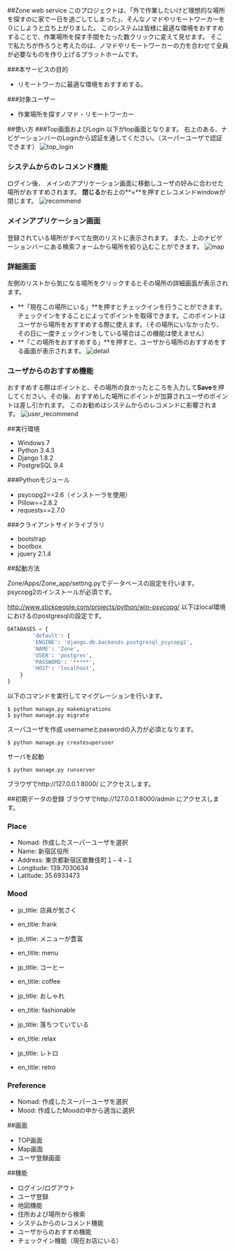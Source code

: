 ##Zone web service
このプロジェクトは、「外で作業したいけど理想的な場所を探すのに家で一日を過ごしてしまった」、そんなノマドやリモートワーカーを０にしようと立ち上がりました。
このシステムは皆様に最適な環境をおすすめすることで、作業場所を探す手間をたった数クリックに変えて見せます。
そこで私たちが作ろうと考えたのは、ノマドやリモートワーカーの力を合わせて全員が必要なものを作り上げるプラットホームです。

###本サービスの目的
* リモートワーカに最適な環境をおすすめする。

###対象ユーザー
* 作業場所を探すノマド・リモートワーカー


##使い方
###Top画面およびLogin
以下がtop画面となります。
右上のある、ナビゲーションバーのLoginから認証を通してください。（スーパーユーザで認証できます）
![top_login](https://github.com/Takatymo/Zone/wiki/README_images/login_top.png "top_login")

### システムからのレコメンド機能
ログイン後、	メインのアプリケーション画面に移動しユーザの好みに合わせた場所がおすすめされます。
**閉じる**か右上の**×**を押すとレコメンドwindowが閉じます。
![recommend](https://github.com/Takatymo/Zone/wiki/README_images/recommend.png "recommend")

### メインアプリケーション画面
登録されている場所がすべて左側のリストに表示されます。
また、上のナビゲーションバーにある検索フォームから場所を絞り込むことができます。
![map](https://github.com/Takatymo/Zone/wiki/README_images/search.png "map")

### 詳細画面
左側のリストから気になる場所をクリックするとその場所の詳細画面が表示されます。

* **「現在この場所にいる」**を押すとチェックインを行うことができます。チェックインをすることによってポイントを取得できます。このポイントはユーザから場所をおすすめする際に使えます。（その場所にいなかったり、その日に一度チェックインをしている場合はこの機能は使えません）
*  **「この場所をおすすめする」**を押すと、ユーザから場所のおすすめをする画面が表示されます。
![detail](https://github.com/Takatymo/Zone/wiki/README_images/detail.png "detail")

### ユーザからのおすすめ機能
おすすめする際はポイントと、その場所の良かったところを入力して**Save**を押してください。その後、おすすめした場所にポイントが加算されユーザのポイントは差し引かれます。
このお勧めはシステムからのレコメンドに影響されます。
![user_recommend](https://github.com/Takatymo/Zone/wiki/README_images/user_recommend.png "user_recommend")


##実行環境
* Windows 7
* Python 3.4.3
* Django 1.8.2
* PostgreSQL 9.4


###Pythonモジュール
* psycopg2==2.6（インストーラを使用）
* Pillow==2.8.2
* requests==2.7.0

###クライアントサイドライブラリ
* bootstrap
* bootbox
* jquery 2.1.4


##起動方法

Zone/Apps/Zone_app/setting.pyでデータベースの設定を行います。
psycopg2のインストールが必須です。

http://www.stickpeople.com/projects/python/win-psycopg/
以下はlocal環境におけるのpostgresqlの設定です。
```python
DATABASES = {
        'default': {
        'ENGINE': 'django.db.backends.postgresql_psycopg2',
        'NAME': 'Zone',
        'USER': 'postgres',
        'PASSWORD': '*****',
        'HOST': 'localhost',
    }
}
```

以下のコマンドを実行してマイグレーションを行います。
```shell
$ python manage.py makemigrations
$ python manage.py migrate
```
スーパユーザを作成
usernameとpaswordの入力が必須となります。
```shell
$ python manage.py createsuperuser
```

サーバを起動
```shell
$ python manage.py runserver
```

ブラウザでhttp://127.0.0.1:8000/
にアクセスします。

##初期データの登録
ブラウザでhttp://127.0.0.1:8000/admin
にアクセスします。

### Place
 - Nomad:  作成したスーパーユーザを選択
 - Name: 新宿区役所
 - Address: 東京都新宿区歌舞伎町１−４−１
 - Longitude: 139.7030634
 - Latitude: 35.6933473

### Mood
- jp_title: 店員が気さく
- en_title: frank

- jp_title: メニューが豊富
- en_title: menu

- jp_title: コーヒー
- en_title: coffee

- jp_title: おしゃれ
- en_title: fashionable

- jp_title: 落ちつていている
- en_title: relax

- jp_title: レトロ
- en_title: retro

### Preference
- Nomad: 作成したスーパーユーザを選択
- Mood: 作成したMoodの中から適当に選択

##画面
* TOP画面
* Map画面
* ユーザ登録画面

##機能
* ログイン/ログアウト
* ユーザ登録
* 地図機能
* 住所および場所から検索
* システムからのレコメンド機能
* ユーザからのおすすめ機能
* チェックイン機能（現在お店にいる）
